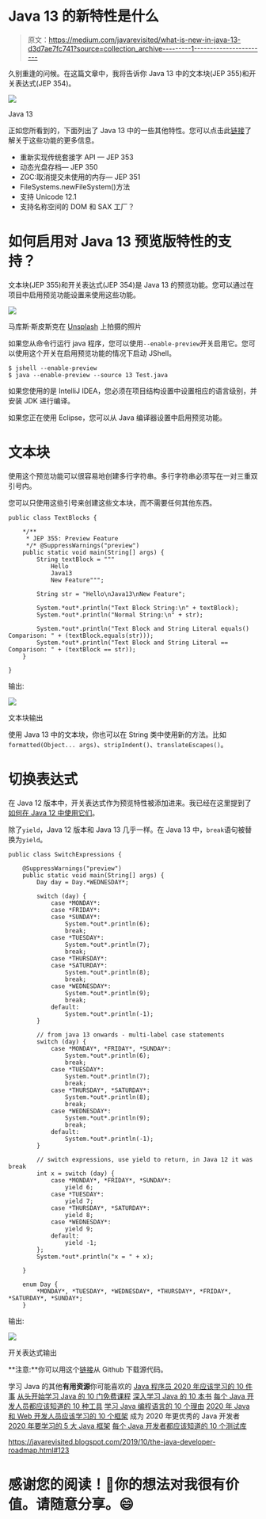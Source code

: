 # Java 13 的新特性是什么

> 原文：<https://medium.com/javarevisited/what-is-new-in-java-13-d3d7ae7fc741?source=collection_archive---------1----------------------->

久别重逢的问候。在这篇文章中，我将告诉你 Java 13 中的文本块(JEP 355)和开关表达式(JEP 354)。

![](img/91a0e7583df5ff0ef528d6a45661007d.png)

Java 13

正如您所看到的，下面列出了 Java 13 中的一些其他特性。您可以点击此[链接](https://www.oracle.com/technetwork/java/13-relnote-issues-5460548.html#NewFeature)了解关于这些功能的更多信息。

*   重新实现传统套接字 API — JEP 353
*   动态光盘存档— JEP 350
*   ZGC:取消提交未使用的内存— JEP 351
*   FileSystems.newFileSystem()方法
*   支持 Unicode 12.1
*   支持名称空间的 DOM 和 SAX 工厂？

# 如何启用对 Java 13 预览版特性的支持？

文本块(JEP 355)和开关表达式(JEP 354)是 Java 13 的预览功能。您可以通过在项目中启用预览功能设置来使用这些功能。

![](img/b59d42c7e23f89166ba38ee0cd3d1b53.png)

马库斯·斯皮斯克在 [Unsplash](https://unsplash.com?utm_source=medium&utm_medium=referral) 上拍摄的照片

如果您从命令行运行 java 程序，您可以使用`--enable-preview`开关启用它。您可以使用这个开关在启用预览功能的情况下启动 JShell。

```
$ jshell --enable-preview  
$ java --enable-preview --source 13 Test.java
```

如果您使用的是 IntelliJ IDEA，您必须在项目结构设置中设置相应的语言级别，并安装 JDK 进行编译。

如果您正在使用 Eclipse，您可以从 Java 编译器设置中启用预览功能。

# 文本块

使用这个预览功能可以很容易地创建多行字符串。多行字符串必须写在一对三重双引号内。

您可以只使用这些引号来创建这些文本块，而不需要任何其他东西。

```
public class TextBlocks {

    */**
     * JEP 355: Preview Feature
     */* @SuppressWarnings("preview")
    public static void main(String[] args) {
        String textBlock = """
            Hello
            Java13
            New Feature""";

        String str = "Hello\nJava13\nNew Feature";

        System.*out*.println("Text Block String:\n" + textBlock);
        System.*out*.println("Normal String:\n" + str);

        System.*out*.println("Text Block and String Literal equals() Comparison: " + (textBlock.equals(str)));
        System.*out*.println("Text Block and String Literal == Comparison: " + (textBlock == str));
    }

}
```

输出:

![](img/ae93566d2ac5ac19f0f8f70f3c259170.png)

文本块输出

使用 Java 13 中的文本块，你也可以在 String 类中使用新的方法。比如`formatted(Object... args)`、`stripIndent()`、`translateEscapes()`。

# 切换表达式

在 Java 12 版本中，开关表达式作为预览特性被添加进来。我已经在这里提到了[如何在 Java 12 中使用它们](/@yigitcannalci/how-to-use-new-switch-expressions-in-java-12-8510ab9f83c3?source=friends_link&sk=da9966b5f3af9fc37cafea0f0b762574)。

除了`yield`，Java 12 版本和 Java 13 几乎一样。在 Java 13 中，`break`语句被替换为`yield`。

```
public class SwitchExpressions {

    @SuppressWarnings("preview")
    public static void main(String[] args) {
        Day day = Day.*WEDNESDAY*;

        switch (day) {
            case *MONDAY*:
            case *FRIDAY*:
            case *SUNDAY*:
                System.*out*.println(6);
                break;
            case *TUESDAY*:
                System.*out*.println(7);
                break;
            case *THURSDAY*:
            case *SATURDAY*:
                System.*out*.println(8);
                break;
            case *WEDNESDAY*:
                System.*out*.println(9);
                break;
            default:
                System.*out*.println(-1);
        }

        // from java 13 onwards - multi-label case statements
        switch (day) {
            case *MONDAY*, *FRIDAY*, *SUNDAY*:
                System.*out*.println(6);
                break;
            case *TUESDAY*:
                System.*out*.println(7);
                break;
            case *THURSDAY*, *SATURDAY*:
                System.*out*.println(8);
                break;
            case *WEDNESDAY*:
                System.*out*.println(9);
                break;
            default:
                System.*out*.println(-1);
        }

        // switch expressions, use yield to return, in Java 12 it was break
        int x = switch (day) {
            case *MONDAY*, *FRIDAY*, *SUNDAY*:
                yield 6;
            case *TUESDAY*:
                yield 7;
            case *THURSDAY*, *SATURDAY*:
                yield 8;
            case *WEDNESDAY*:
                yield 9;
            default:
                yield -1;
        };
        System.*out*.println("x = " + x);

    }

    enum Day {
        *MONDAY*, *TUESDAY*, *WEDNESDAY*, *THURSDAY*, *FRIDAY*, *SATURDAY*, *SUNDAY*;
    }
```

输出:

![](img/1da061b691cea3b92bb2a0b71ae7b2a8.png)

开关表达式输出

**注意:**你可以用这个[链接](https://github.com/ragcrix/Java13Features)从 Github 下载源代码。

学习 Java 的其他**有用资源**你可能喜欢的
[Java 程序员 2020 年应该学习的 10 件事](https://javarevisited.blogspot.com/2017/12/10-things-java-programmers-should-learn.html#axzz5atl0BngO)
[从头开始学习 Java 的 10 门免费课程](http://www.java67.com/2018/08/top-10-free-java-courses-for-beginners-experienced-developers.html)
[深入学习 Java 的 10 本书](https://medium.freecodecamp.org/must-read-books-to-learn-java-programming-327a3768ea2f)
[每个 Java 开发人员都应该知道的 10 种工具](http://www.java67.com/2018/04/10-tools-java-developers-should-learn.html)
[学习 Java 编程语言的 10 个理由](http://javarevisited.blogspot.sg/2013/04/10-reasons-to-learn-java-programming.html)
[2020 年 Java 和 Web 开发人员应该学习的 10 个框架](http://javarevisited.blogspot.sg/2018/01/10-frameworks-java-and-web-developers-should-learn.html) 成为 2020 年更优秀的 Java 开发者
[2020 年要学习的 5 大 Java 框架](http://javarevisited.blogspot.sg/2018/04/top-5-java-frameworks-to-learn-in-2018_27.html)
[每个 Java 开发者都应该知道的 10 个测试库](https://javarevisited.blogspot.sg/2018/01/10-unit-testing-and-integration-tools-for-java-programmers.html)

<https://javarevisited.blogspot.com/2019/10/the-java-developer-roadmap.html#123>  

# 感谢您的阅读！🙏你的想法对我很有价值。请随意分享。😄